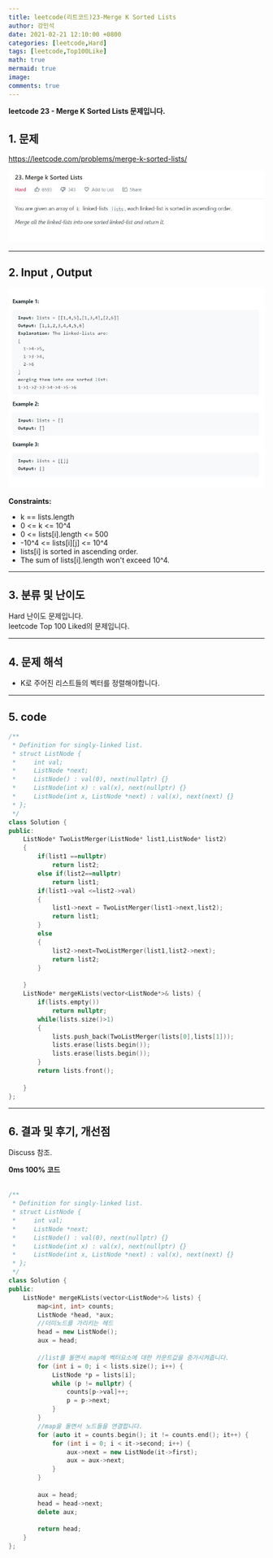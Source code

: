 ```yaml
---
title: leetcode(리트코드)23-Merge K Sorted Lists
author: 강민석
date: 2021-02-21 12:10:00 +0800
categories: [leetcode,Hard]
tags: [leetcode,Top100Like]
math: true
mermaid: true
image: 
comments: true
---
```


**leetcode 23 - Merge K Sorted Lists 문제입니다.**

## 1. 문제
<https://leetcode.com/problems/merge-k-sorted-lists/>  

![](/assets/img/sample/leetcode/23/Problem.JPG)

-----  

## 2. Input , Output

![](/assets/img/sample/leetcode/23/input.JPG)  


**Constraints:**

- k == lists.length
- 0 <= k <= 10^4
- 0 <= lists[i].length <= 500
- -10^4 <= lists[i][j] <= 10^4
- lists[i] is sorted in ascending order.
- The sum of lists[i].length won't exceed 10^4.

-----  

## 3. 분류 및 난이도

Hard 난이도 문제입니다.  
leetcode Top 100 Liked의 문제입니다.  


-----  

## 4. 문제 해석

- K로 주어진 리스트들의 벡터를 정렬해야합니다.

-----  

## 5. code

```c++
/**
 * Definition for singly-linked list.
 * struct ListNode {
 *     int val;
 *     ListNode *next;
 *     ListNode() : val(0), next(nullptr) {}
 *     ListNode(int x) : val(x), next(nullptr) {}
 *     ListNode(int x, ListNode *next) : val(x), next(next) {}
 * };
 */
class Solution {
public:
    ListNode* TwoListMerger(ListNode* list1,ListNode* list2)
    {
        if(list1 ==nullptr)
            return list2;
        else if(list2==nullptr)
            return list1;
        if(list1->val <=list2->val)
        {
            list1->next = TwoListMerger(list1->next,list2);
            return list1;
        }
        else
        {
            list2->next=TwoListMerger(list1,list2->next);
            return list2;
        }
        
    }
    ListNode* mergeKLists(vector<ListNode*>& lists) {
        if(lists.empty())
            return nullptr;
        while(lists.size()>1)
        {
            lists.push_back(TwoListMerger(lists[0],lists[1]));
            lists.erase(lists.begin());
            lists.erase(lists.begin());
        }
        return lists.front();
       
    }
};
```


-----

## 6. 결과 및 후기, 개선점

Discuss 참조.


**0ms 100% 코드**

```c++

/**
 * Definition for singly-linked list.
 * struct ListNode {
 *     int val;
 *     ListNode *next;
 *     ListNode() : val(0), next(nullptr) {}
 *     ListNode(int x) : val(x), next(nullptr) {}
 *     ListNode(int x, ListNode *next) : val(x), next(next) {}
 * };
 */
class Solution {
public:
    ListNode* mergeKLists(vector<ListNode*>& lists) {
        map<int, int> counts;
        ListNode *head, *aux;
        //더미노드를 가리키는 헤드
        head = new ListNode();
        aux = head;
        
        //list를 돌면서 map에 벡터요소에 대한 카운트값을 증가시켜줍니다.
        for (int i = 0; i < lists.size(); i++) {
            ListNode *p = lists[i];
            while (p != nullptr) {
                counts[p->val]++;
                p = p->next;
            }
        }
        //map을 돌면서 노드들을 연결합니다.
        for (auto it = counts.begin(); it != counts.end(); it++) {
            for (int i = 0; i < it->second; i++) {
                aux->next = new ListNode(it->first);
                aux = aux->next;
            }
        }
        
        aux = head;
        head = head->next;
        delete aux;
        
        return head;
    }
};
```
